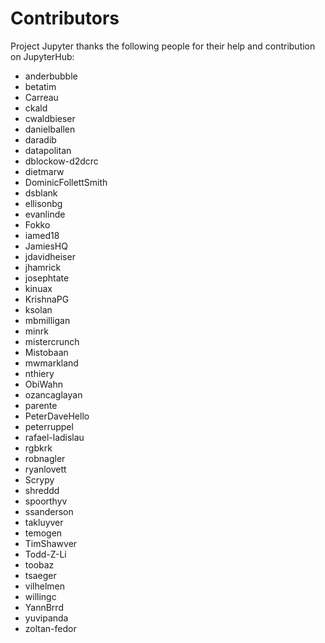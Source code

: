 # Contributors

Project Jupyter thanks the following people for their help and
contribution on JupyterHub:

- anderbubble
- betatim
- Carreau
- ckald
- cwaldbieser
- danielballen
- daradib
- datapolitan
- dblockow-d2dcrc
- dietmarw
- DominicFollettSmith
- dsblank
- ellisonbg
- evanlinde
- Fokko
- iamed18
- JamiesHQ
- jdavidheiser
- jhamrick
- josephtate
- kinuax
- KrishnaPG
- ksolan
- mbmilligan
- minrk
- mistercrunch
- Mistobaan
- mwmarkland
- nthiery
- ObiWahn
- ozancaglayan
- parente
- PeterDaveHello
- peterruppel
- rafael-ladislau
- rgbkrk
- robnagler
- ryanlovett
- Scrypy
- shreddd
- spoorthyv
- ssanderson
- takluyver
- temogen
- TimShawver
- Todd-Z-Li
- toobaz
- tsaeger
- vilhelmen
- willingc
- YannBrrd
- yuvipanda
- zoltan-fedor
